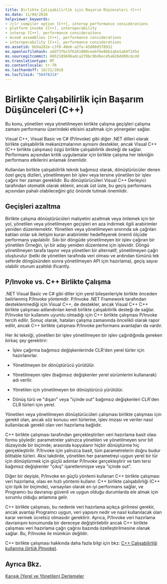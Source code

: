 ```yaml
---
title: Birlikte Çalışabilirlik için Başarım Düşünceleri (C++)
ms.date: 11/04/2016
helpviewer_keywords:
- /clr compiler option [C++], interop performance considerations
- platform invoke [C++], interoperability
- interop [C++], performance consideraitons
- mixed assemblies [C++], performance considerations
- interoperability [C++], performance considerations
ms.assetid: bb9a282e-c3f8-40eb-a2fa-45d80d578932
ms.openlocfilehash: addf3fbc5f6261800ceebf6e8bb1abe1a64f245e
ms.sourcegitcommit: 6052185696adca270bc9bdbec45a626dd89cdcdd
ms.translationtype: MT
ms.contentlocale: tr-TR
ms.lasthandoff: 10/31/2018
ms.locfileid: "50478214"
---
```

# <a name="performance-considerations-for-interop-c"></a>Birlikte Çalışabilirlik için Başarım Düşünceleri (C++)

Bu konu, yönetilen veya yönetilmeyen birlikte çalışma geçişleri çalışma zamanı performansı üzerindeki etkisini azaltmak için yönergeler sağlar.

Visual C++, Visual Basic ve C# (P/Invoke) gibi diğer .NET dilleri olarak birlikte çalışabilirlik mekanizmalarının aynısını destekler, ancak Visual C++ (C++ birlikte çalışması) özgü birlikte çalışabilirlik desteği de sağlar. Performans açısından kritik uygulamalar için birlikte çalışma her tekniğin performans etkilerini anlamak önemlidir.

Kullanılan birlikte çalışabilirlik teknik bağımsız olarak, dönüştürücüler denen özel geçiş dizileri, yönetilmeyen bir işlev veya tersine yönetilen bir işlev çağırır her zaman gereklidir. Bu dönüştürücüleri Visual C++ Derleyici tarafından otomatik olarak eklenir, ancak üst üste, bu geçiş performans açısından pahalı olabileceğini göz önünde tutmak önemlidir.

## <a name="reducing-transitions"></a>Geçişleri azaltma

Birlikte çalışma dönüştürücüleri maliyetini azaltmak veya önlemek için bir yol, yönetilen veya yönetilmeyen geçişleri en aza indirmek ilgili arabirimler yeniden düzenlemektir. Yönetilen veya yönetilmeyen sınırında sık çağrıları katılan onlar sık iletişim kuran arabirimler hedefleyerek önemli ölçüde performans yapılabilir. Sıkı bir döngüde yönetilmeyen bir işlev çağıran bir yönetilen Örneğin, iyi bir aday yeniden düzenleme için işlevidir. Döngü yönetilmeyen tarafa taşınır veya yönetilen bir alternatif, yönetilmeyen çağrı oluşturulur (belki de yönetilen tarafında veri olması ve ardından tümünü tek seferde döngüsünden sonra yönetilmeyen API için hazırlama), geçiş sayısı olabilir oturum azaltıldı ificantly.

## <a name="pinvoke-vs-c-interop"></a>P/Invoke vs. C++ Birlikte Çalışma

.NET Visual Basic ve C# gibi diller için yerel bileşenleriyle birlikte önceden belirlenmiş P/Invoke yöntemdir. P/Invoke .NET Framework tarafından desteklenmediği için Visual C++, de destekler, ancak Visual C++ C++ birlikte çalışması adlandırılan kendi birlikte çalışabilirlik desteği de sağlar. P/Invoke tür kullanımı uyumlu olmadığı için C++ birlikte çalışması P/Invoke tercih edilir. Sonuç olarak, hataları çalışma zamanında öncelikli olarak rapor edilir, ancak C++ birlikte çalışması P/Invoke performans avantajları da vardır.

Her iki tekniği, yönetilen bir işlev yönetilmeyen bir işlev çağırdığında gereken birkaç şey gerektirir:

- İşlev çağırma bağımsız değişkenlerinde CLR'den yerel türler için hazırlanırlar.

- Yönetilmeyen bir dönüştürücü yürütülür.

- Yönetilmeyen işlev (bağımsız değişkenler yerel sürümlerini kullanarak) adı verilir.

- Yönetilen için yönetilmeyen bir dönüştürücü yürütülür.

- Dönüş türü ve "dışarı" veya "içinde out" bağımsız değişkenleri CLR'den CLR türleri için yerel.

Yönetilen veya yönetilmeyen dönüştürücüleri çalışması birlikte çalışması için gerekli olan, ancak söz konusu veri türlerine, işlev imzası ve veriler nasıl kullanılacak gerekli olan veri hazırlama bağlıdır.

C++ birlikte çalışması tarafından gerçekleştirilen veri hazırlama basit olası formu şöyledir: parametreler yalnızca yönetilen ve yönetilmeyen sınır bit düzeyinde bir biçimde; arasında kopyalanır hiçbir dönüştürme hiç gerçekleştirilir. P/Invoke için yalnızca basit, tüm parametrelerin doğru budur blittable türleri. Aksi takdirde, yönetilen her parametreyi uygun yerel bir tür için dönüştürmek için güçlü adımlar P/Invoke gerçekleştirir ve tam tersi bağımsız değişkenler "çıkış" işaretlenmişse veya "içinde out".

Diğer bir deyişle, P/Invoke en güçlü yöntemi kullanan C++ birlikte çalışması veri hazırlama, olası en hızlı yöntemi kullanır. C++ birlikte çalışabilirliği (C++ için tipik bir biçimde), varsayılan olarak en iyi performans sağlar, ve Programcı bu davranışı güvenli ve uygun olduğu durumlarda ele almak için sorumlu olduğu anlamına gelir.

C++ birlikte çalışması, bu nedenle veri hazırlama açıkça girilmesi gerekir, ancak avantajı Programcı uygun, veri yapısını nedir ve nasıl kullanılacak olan karar vermek ücretsiz olmasıdır gerektirir. Ayrıca, P/Invoke veri hazırlama davranışını konumunda bir dereceye değiştirilebilir ancak C++ birlikte çalışması veri hazırlama çağrı çağrısı bazında özelleştirilmesine olanak sağlar. Bu, P/Invoke ile mümkün değildir.

C++ birlikte çalışması hakkında daha fazla bilgi için bkz: [C++ Çalışabilirliği kullanma (örtük PInvoke)](../dotnet/using-cpp-interop-implicit-pinvoke.md).

## <a name="see-also"></a>Ayrıca Bkz.

[Karışık (Yerel ve Yönetilen) Derlemeler](../dotnet/mixed-native-and-managed-assemblies.md)